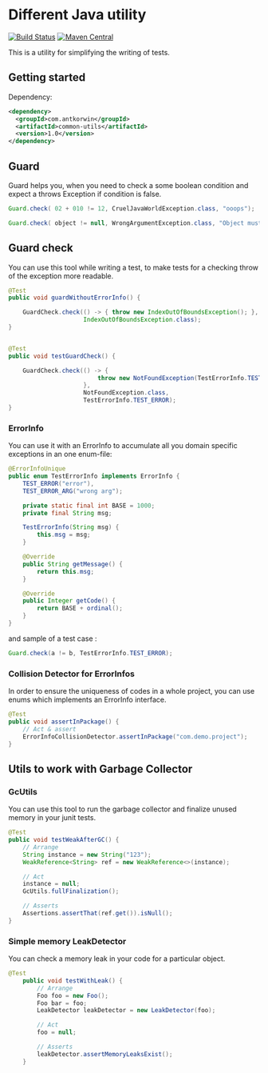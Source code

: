 # Different Java utility

[![Build Status](https://travis-ci.com/antkorwin/common-utils.svg?branch=master)](https://travis-ci.com/antkorwin/common-utils)
[![Maven Central](https://maven-badges.herokuapp.com/maven-central/com.antkorwin/common-utils/badge.svg)](https://search.maven.org/search?q=g:com.antkorwin%20AND%20a:common-utils)

This is a utility for simplifying the writing of tests. 

## Getting started

Dependency:
```xml
<dependency>
  <groupId>com.antkorwin</groupId>
  <artifactId>common-utils</artifactId>
  <version>1.0</version>
</dependency>
```


## Guard

Guard helps you, when you need to check a some boolean condition and expect a throws Exception if condition is false.

```java
Guard.check( 02 + 010 != 12, CruelJavaWorldException.class, "ooops");

Guard.check( object != null, WrongArgumentException.class, "Object must be not null");
```

## Guard check

You can use this tool while writing a test, 
to make tests for a checking throw of the exception more readable. 

```java
@Test
public void guardWithoutErrorInfo() {

    GuardCheck.check(() -> { throw new IndexOutOfBoundsException(); },
                     IndexOutOfBoundsException.class);
}


@Test
public void testGuardCheck() {

    GuardCheck.check(() -> {
                         throw new NotFoundException(TestErrorInfo.TEST_ERROR);
                     },
                     NotFoundException.class,
                     TestErrorInfo.TEST_ERROR);
}
```

### ErrorInfo

You can use it with an ErrorInfo to accumulate all you domain specific exceptions in an one enum-file:

```java
@ErrorInfoUnique
public enum TestErrorInfo implements ErrorInfo {
    TEST_ERROR("error"),
    TEST_ERROR_ARG("wrong arg");

    private static final int BASE = 1000;
    private final String msg;

    TestErrorInfo(String msg) {
        this.msg = msg;
    }

    @Override
    public String getMessage() {
        return this.msg;
    }

    @Override
    public Integer getCode() {
        return BASE + ordinal();
    }
}
```

and sample of a test case :


```java
Guard.check(a != b, TestErrorInfo.TEST_ERROR);
```


### Collision Detector for ErrorInfos

In order to ensure the uniqueness of codes in a whole project, 
you can use enums which implements an ErrorInfo interface.

```java
@Test
public void assertInPackage() {   
    // Act & assert
    ErrorInfoCollisionDetector.assertInPackage("com.demo.project");
}
```

## Utils to work with Garbage Collector

### GcUtils

You can use this tool to run the garbage collector and finalize unused memory 
in your junit tests.

```java
@Test
public void testWeakAfterGC() {
    // Arrange
    String instance = new String("123");
    WeakReference<String> ref = new WeakReference<>(instance);

    // Act
    instance = null;
    GcUtils.fullFinalization();

    // Asserts
    Assertions.assertThat(ref.get()).isNull();
}
```  

### Simple memory LeakDetector

You can check a memory leak in your code for a particular object.

```java
@Test
    public void testWithLeak() {
        // Arrange
        Foo foo = new Foo();
        Foo bar = foo;
        LeakDetector leakDetector = new LeakDetector(foo);

        // Act
        foo = null;

        // Asserts
        leakDetector.assertMemoryLeaksExist();
    }
```
  